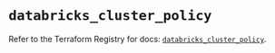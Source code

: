 # `databricks_cluster_policy`

Refer to the Terraform Registry for docs: [`databricks_cluster_policy`](https://registry.terraform.io/providers/databricks/databricks/1.83.0/docs/resources/cluster_policy).
